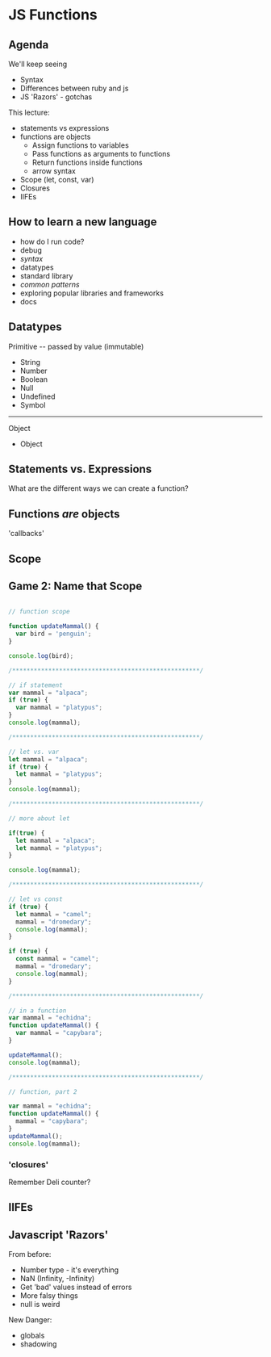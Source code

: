# JS Functions
## Agenda
We'll keep seeing
- Syntax
- Differences between ruby and js
- JS 'Razors' - gotchas

This lecture:
- statements vs expressions
- functions are objects
  - Assign functions to variables
  - Pass functions as arguments to functions
  - Return functions inside functions
  - arrow syntax
- Scope (let, const, var)
- Closures
- IIFEs

## How to learn a new language
- how do I run code?
- debug
- *syntax*
- datatypes
- standard library
- *common patterns*
- exploring popular libraries and frameworks
- docs

## Datatypes

Primitive -- passed by value (immutable)
- String
- Number
- Boolean
- Null
- Undefined
- Symbol

----

Object
- Object

## Statements vs. Expressions

What are the different ways we can create a function?

## Functions _are_ objects

'callbacks'

## Scope

## Game 2: Name that Scope

```js

// function scope

function updateMammal() {
  var bird = 'penguin';
}

console.log(bird);

/****************************************************/

// if statement
var mammal = "alpaca";
if (true) {
  var mammal = "platypus";
}
console.log(mammal);

/****************************************************/

// let vs. var
let mammal = "alpaca";
if (true) {
  let mammal = "platypus";
}
console.log(mammal);

/****************************************************/

// more about let

if(true) {
  let mammal = "alpaca";
  let mammal = "platypus";
}

console.log(mammal);

/****************************************************/

// let vs const
if (true) {
  let mammal = "camel";
  mammal = "dromedary";
  console.log(mammal);
}

if (true) {
  const mammal = "camel";
  mammal = "dromedary";
  console.log(mammal);
}

/****************************************************/

// in a function
var mammal = "echidna";
function updateMammal() {
  var mammal = "capybara";
}

updateMammal();
console.log(mammal);

/****************************************************/

// function, part 2

var mammal = "echidna";
function updateMammal() {
  mammal = "capybara";
}
updateMammal();
console.log(mammal);
```

### 'closures'

Remember Deli counter?

## IIFEs

## Javascript 'Razors'

From before:
- Number type - it's everything
- NaN (Infinity, -Infinity)
- Get 'bad' values instead of errors
- More falsy things
- null is weird

New Danger:
- globals
- shadowing
